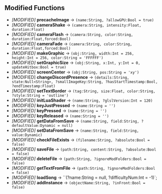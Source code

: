## Modified Functions

- *[MODIFIED]* **precacheImage** -> `(name:String, ?allowGPU:Bool = true)`
- *[MODIFIED]* **cameraShake** -> `(camera:String, intensity:Float, duration:Float)`
- *[MODIFIED]* **cameraFlash** -> `(camera:String, color:String, duration:Float,forced:Bool)`
- *[MODIFIED]* **cameraFade** -> `(camera:String, color:String, duration:Float,forced:Bool)`
- *[MODIFIED]* **makeGraphic** -> `(obj:String, width:Int = 256, height:Int = 256, color:String = 'FFFFFF')`
- *[MODIFIED]* **setGraphicSize** -> `(obj:String, x:Int, y:Int = 0, updateHitbox:Bool = true)`
- *[MODIFIED]* **screenCenter** -> `(obj:String, pos:String = 'xy')`
- [MODIFIED] **changeDiscordPresence** -> `(details:String, state:Null<String>, ?smallImageKey:String, ?hasStartTimestamp:Bool, ?endTimestamp:Float)`
- *[MODIFIED]* **setTextBorder** -> `(tag:String, size:Float, color:String, ?style:String = 'outline')`
- *[MODIFIED]* **initLuaShader** -> `(name:String, ?glslVersion:Int = 120)`
- *[MODIFIED]* **keyJustPressed** -> `(name:String = '')`
- *[MODIFIED]* **keyPressed** -> `(name:String = '')`
- *[MODIFIED]* **keyReleased** -> `(name:String = '')`
- *[MODIFIED]* **getDataFromSave** -> `(name:String, field:String, ?defaultValue:Dynamic = null)`
- *[MODIFIED]* **setDataFromSave** -> `(name:String, field:String, value:Dynamic)`
- *[MODIFIED]* **checkFileExists** -> `(filename:String, ?absolute:Bool = false)`
- *[MODIFIED]* **saveFile** -> `(path:String, content:String, ?absolute:Bool = false)`
- *[MODIFIED]* **deleteFile** -> `(path:String, ?ignoreModFolders:Bool = false)`
- *[MODIFIED]* **getTextFromFile** -> `(path:String, ?ignoreModFolders:Bool = false)`
- *[MODIFIED]* **loadSong** -> ``(?name:String = null, ?difficultyNum:Int = -1)`;
- *[MODIFIED]* **addInstance** -> `(objectName:String, ?inFront:Bool = false)`